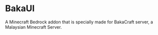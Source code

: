 # BakaUI
A Minecraft Bedrock addon that is specially made for BakaCraft server, a Malaysian Minecraft Server.
